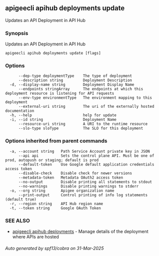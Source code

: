 ## apigeecli apihub deployments update

Updates an API Deployment in API Hub

### Synopsis

Updates an API Deployment in API Hub

```
apigeecli apihub deployments update [flags]
```

### Options

```
      --dep-type deploymentType    The type of deployment
      --description string         Deployment Description
  -d, --display-name string        Deployment Display Name
      --endpoints stringArray      The endpoints at which this deployment resource is listening for API requests
      --env-type environmentType   The environment mapping to this deployment
      --external-uri string        The uri of the externally hosted documentation
  -h, --help                       help for update
  -i, --id string                  Deployment Name
      --resource-uri string        A URI to the runtime resource
      --slo-type sloType           The SLO for this deployment
```

### Options inherited from parent commands

```
  -a, --account string   Path Service Account private key in JSON
      --api api          Sets the control plane API. Must be one of prod, autopush or staging; default is prod
      --default-token    Use Google default application credentials access token
      --disable-check    Disable check for newer versions
      --metadata-token   Metadata OAuth2 access token
      --no-output        Disable printing all statements to stdout
      --no-warnings      Disable printing warnings to stderr
  -o, --org string       Apigee organization name
      --print-output     Control printing of info log statements (default true)
  -r, --region string    API Hub region name
  -t, --token string     Google OAuth Token
```

### SEE ALSO

* [apigeecli apihub deployments](apigeecli_apihub_deployments.md)	 - Manage details of the deployment where APIs are hosted

###### Auto generated by spf13/cobra on 31-Mar-2025
